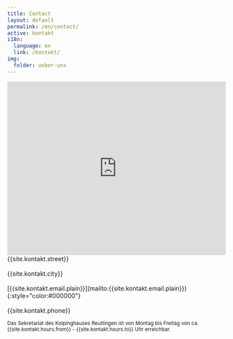 ```yaml
---
title: Contact
layout: default
permalink: /en/contact/
active: kontakt
i18n:
  language: en
  link: /kontakt/
img:
  folder: ueber-uns
---
```


<div class="row">
<div class="col-lg-8 mb-4">
<iframe src="https://www.google.com/maps/embed?pb=!1m18!1m12!1m3!1d1571.9978890911018!2d9.212952953722274!3d48.49921056882589!2m3!1f0!2f0!3f0!3m2!1i1024!2i768!4f13.1!3m3!1m2!1s0x4799f212243f48b5%3A0x6effbe25e6db3a44!2sKolpinghaus!5e0!3m2!1sde!2sde!4v1525636562658" width="100%" height="400px" frameborder="0" scrolling="no" marginheight="0" marginwidth="0" ></iframe>
</div>
<div class="col-lg-4 mb-4" markdown="1">
{{site.kontakt.street}} <br><br>
{{site.kontakt.city}} <br><br>
[{{site.kontakt.email.plain}}](mailto:{{site.kontakt.email.plain}}){:style="color:#000000"} <br><br>
{{site.kontakt.phone}} <br>

<small>Das Sekretariat des Kolpinghauses Reutlingen ist von Montag bis Freitag von ca. {{site.kontakt.hours.from}} - {{site.kontakt.hours.to}} Uhr erreichbar.<small/> <br>

</div>
</div>
